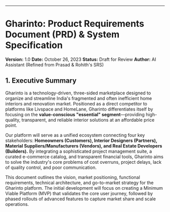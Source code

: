 ---

# **Gharinto: Product Requirements Document (PRD) & System Specification**

**Version:** 1.0
**Date:** October 26, 2023
**Status:** Draft for Review
**Author:** AI Assistant (Refined from Prasad & Rohith's SRS)

## 1. Executive Summary

Gharinto is a technology-driven, three-sided marketplace designed to organize and streamline India's fragmented and often inefficient home interiors and renovation market. Positioned as a direct competitor to platforms like Livspace and HomeLane, Gharinto differentiates itself by focusing on the **value-conscious "essential" segment**—providing high-quality, transparent, and reliable interior solutions at an affordable price point.

Our platform will serve as a unified ecosystem connecting four key stakeholders: **Homeowners (Customers), Interior Designers (Partners), Material Suppliers/Manufacturers (Vendors), and Real Estate Developers (Builders).** By integrating a sophisticated project management suite, a curated e-commerce catalog, and transparent financial tools, Gharinto aims to solve the industry's core problems of cost overruns, project delays, lack of quality control, and poor communication.

This document outlines the vision, market positioning, functional requirements, technical architecture, and go-to-market strategy for the Gharinto platform. The initial development will focus on creating a Minimum Viable Platform (MVP) that validates the core user journey, followed by phased rollouts of advanced features to capture market share and scale operations.
